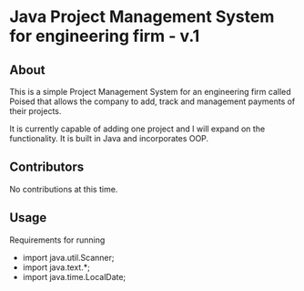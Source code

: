 # Java Project Management System for engineering firm - v.1

## About

This is a simple Project Management System for an engineering firm called Poised that allows the company to 
add, track and management payments of their projects. 

It is currently capable of adding one project and I will expand on the functionality. It is built in Java and
incorporates OOP.

## Contributors
No contributions at this time.

## Usage
Requirements for running
* import java.util.Scanner;
* import java.text.*;
* import java.time.LocalDate;
